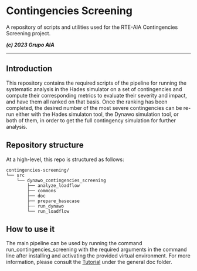 
Contingencies Screening
=================

A repository of scripts and utilities used for the RTE-AIA Contingencies Screening project.

***(c) 2023 Grupo AIA***

-------------------------------------------------------------------------------

## Introduction

This repository contains the required scripts of the pipeline for running the systematic 
analysis in the Hades simulator on a set of contingencies and compute their corresponding 
metrics to evaluate their severity and impact, and have them all ranked on that basis.
Once the ranking has been completed, the desired number of the most severe contingencies
can be re-run either with the Hades simulaton tool, the Dynawo simulation tool, or both of
them, in order to get the full contingency simulation for further analysis.

## Repository structure

At a high-level, this repo is structured as follows:

```
contingencies-screening/
└── src
    └── dynawo_contingencies_screening
        ├── analyze_loadflow
        ├── commons
        ├── doc
        ├── prepare_basecase
        ├── run_dynawo
        └── run_loadflow
```

[comment]: <> (tree view obtained with: tree -d -L 3 contingencies-screening)

## How to use it

The main pipeline can be used by running the command run_contingencies_screening with the required
arguments in the command line after installing and activating the provided virtual environment. 
For more information, please consult the
[Tutorial](src/dynawo_contingencies_screening/doc/Tutorial.md)
under the general doc folder.
